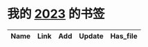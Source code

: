 # 我的 [2023](https://github.com/happyywang/2023/issues/3) 的书签

| Name | Link | Add | Update | Has_file | 
 | ---- | ---- | ---- | ---- | ---- |
